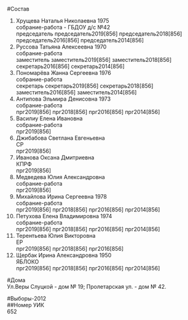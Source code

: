 #Состав  
1. Хрущева Наталья Николаевна 1975  
    собрание-работа - ГБДОУ д/с №42  
    председатель председатель2019[856] председатель2018[856] председатель2016[856] председатель2014[856]  
2. Руссова Татьяна Алексеевна 1970  
    собрание-работа  
    заместитель заместитель2019[856] заместитель2018[856] секретарь2016[856] секретарь2014[856]  
3. Пономарёва Жанна Сергеевна 1976  
    собрание-работа  
    секретарь секретарь2019[856] секретарь2018[856] заместитель2016[856] заместитель2014[856]  
4. Антипова Эльмира Денисовна 1973  
    собрание-работа  
    прг2019[856] прг2018[856] прг2016[856] прг2014[856]  
5. Василиу Елена Ивановна  
    собрание-работа  
    прг2019[856]  
6. Джибабова Светлана Евгеньевна  
    СР  
    прг2019[856]  
7. Иванова Оксана Дмитриевна  
    КПРФ  
    прг2019[856]  
8. Медведева Юлия Александровна  
    собрание-работа  
    прг2019[856]  
9. Михайлова Ирина Сергеевна 1978  
    собрание-работа  
    прг2019[856] прг2018[856] прг2016[856] прг2014[856]  
10. Петухова Елена Владимировна 1974  
    собрание-работа  
    прг2019[856] прг2018[856] прг2016[856] прг2014[856]  
11. Терентьева Юлия Викторовна  
    ЕР  
    прг2019[856] прг2018[856] прг2016[856]  
12. Щербак Ирина Александровна 1950  
    ЯБЛОКО  
    прг2019[856] прг2018[856] прг2016[856] прг2014[856]  
  
#Дома  
Ул.Веры Слуцкой - дом № 19; Пролетарская ул. - дом № 42.  
  
#Выборы-2012  
##Номер УИК  
652  
